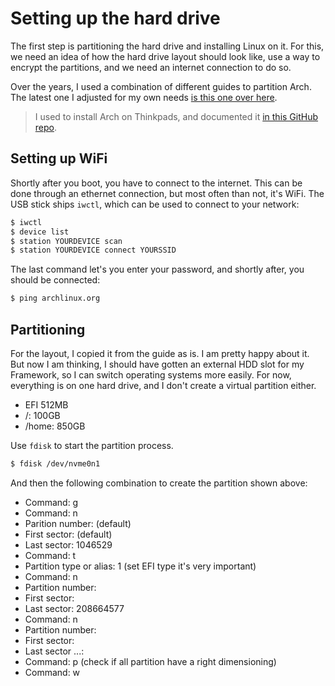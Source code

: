 # Setting up the hard drive

The first step is partitioning the hard drive and installing Linux on it. For this, we need an idea of how the hard drive layout should look like, use a way to encrypt the partitions, and we need an internet connection to do so.

Over the years, I used a combination of different guides to partition Arch. The latest one I adjusted for my own needs [is this one over here](https://github.com/passy1977/Archlinux_Framework13AMD_FullEncryption_TMP2.0_Xfce4/blob/main/README.md). 

> I used to install Arch on Thinkpads, and documented it [in this GitHub repo](https://github.com/gruberb/archive_dotfiles).

## Setting up WiFi

Shortly after you boot, you have to connect to the internet. This can be done through an ethernet connection, but most often than not, it's WiFi. The USB stick ships `iwctl`, which can be used to connect to your network:

```bash
$ iwctl
$ device list
$ station YOURDEVICE scan
$ station YOURDEVICE connect YOURSSID
```

The last command let's you enter your password, and shortly after, you should be connected:
```bash
$ ping archlinux.org
```

## Partitioning

For the layout, I copied it from the guide as is. I am pretty happy about it. But now I am thinking, I should have gotten an external HDD slot for my Framework, so I can switch operating systems more easily. For now, everything is on one hard drive, and I don't create a virtual partition either. 

- EFI       512MB
- /:        100GB
- /home:    850GB

Use `fdisk` to start the partition process.

```bash
$ fdisk /dev/nvme0n1
```

And then the following combination to create the partition shown above:
* Command: g
* Command: n
* Parition number: (default)
* First sector: (default)
* Last sector: 1046529
* Command: t
* Partition type or alias: 1 (set EFI type it's very important)
* Command: n
* Partition number:
* First sector:
* Last sector: 208664577
* Command: n
* Partition number:
* First sector:
* Last sector ...:
* Command: p (check if all partition have a right dimensioning)
* Command: w


